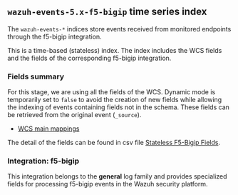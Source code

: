 ## `wazuh-events-5.x-f5-bigip` time series index

The `wazuh-events-*` indices store events received from monitored endpoints through the f5-bigip integration.

This is a time-based (stateless) index. The index includes the WCS fields and the fields of the corresponding f5-bigip integration.

### Fields summary

For this stage, we are using all the fields of the WCS. Dynamic mode is temporarily set to `false` to avoid the creation of new fields while allowing the indexing of events containing fields not in the schema. These fields can be retrieved from the original event (`_source`).

- [WCS main mappings](../../stateless/docs/fields.csv)

The detail of the fields can be found in csv file [Stateless F5-Bigip Fields](fields.csv).

### Integration: f5-bigip

This integration belongs to the **general** log family and provides specialized fields for processing f5-bigip events in the Wazuh security platform.

